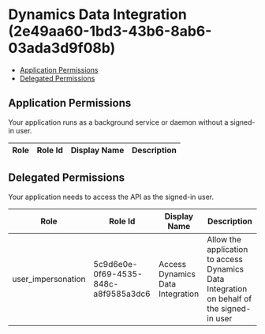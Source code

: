 # Dynamics Data Integration (2e49aa60-1bd3-43b6-8ab6-03ada3d9f08b)
- [Application Permissions](#application-permissions)
- [Delegated Permissions](#delegated-permissions)

## Application Permissions
Your application runs as a background service or daemon without a signed-in user.

| Role | Role Id | Display Name | Description |
|---|---|---|---|

## Delegated Permissions
Your application needs to access the API as the signed-in user. 

| Role | Role Id | Display Name | Description |
|---|---|---|---|
| user_impersonation | 5c9d6e0e-0f69-4535-848c-a8f9585a3dc6 | Access Dynamics Data Integration | Allow the application to access Dynamics Data Integration on behalf of the signed-in user |

